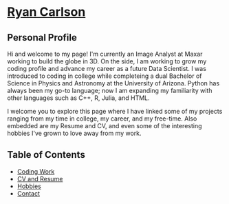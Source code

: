 # [Ryan Carlson](https://ryanmcarlson.github.io)

## Personal Profile
Hi and welcome to my page!
I'm currently an Image Analyst at Maxar working to build the globe in 3D.
On the side, I am working to grow my coding profile and advance my career as a future Data Scientist.
I was introduced to coding in college while completeing a dual Bachelor of Science in Physics and Astronomy at the University of Arizona.
Python has always been my go-to language; now I am expanding my familiarity with other languages such as C++, R, Julia, and HTML.

I welcome you to explore this page where I have linked some of my projects ranging from my time in college, my career, and my free-time.
Also embedded are my Resume and CV, and even some of the interesting hobbies I've grown to love away from my work.

## Table of Contents

- [Coding Work](https://ryanmcarlson.github.io/coding-work)
- [CV and Resume](https://ryanmcarlson.github.io/cv-and-resume)
- [Hobbies](https://ryanmcarlson.github.io/hobbies)
- [Contact](https://ryanmcarlson.github.io/contact)

